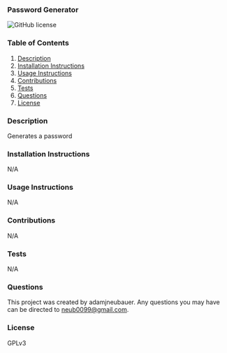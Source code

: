 
  ### Password Generator

  ![GitHub license](https://img.shields.io/badge/license-GPLv3-blue.svg)

  ### Table of Contents

  1) [Description](#description)
  2) [Installation Instructions](#installation%20Instructions)
  3) [Usage Instructions](#usage%20Instructions)
  4) [Contributions](#contributions)
  5) [Tests](#tests)
  6) [Questions](#questions)
  7) [License](#license)

  ### Description

  Generates a password
  
  ### Installation Instructions

  N/A

  ### Usage Instructions

  N/A

  ### Contributions

  N/A

  ### Tests

  N/A

  ### Questions

  This project was created by adamjneubauer. Any questions you may have can be directed to neub0099@gmail.com.
  
  ### License

  GPLv3
  
